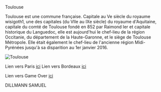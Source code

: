 Toulouse

Toulouse est une commune française. Capitale au Ve siècle du royaume wisigoth1, une des capitales (du VIIe au IXe siècle) du royaume d'Aquitaine, capitale du comté de Toulouse fondé en 852 par Raimond Ier et capitale historique du Languedoc, elle est aujourd'hui le chef-lieu de la région Occitanie, du département de la Haute-Garonne, et le siège de Toulouse Métropole. Elle était également le chef-lieu de l'ancienne région Midi-Pyrénées jusqu'à sa disparition au 1er janvier 2016.

![Toulouse](https://www.toulouse-tourisme.com/sites/www.toulouse-tourisme.com/files/styles/incontournable_hp/public/thumbnails/image/incontournables_toulouse.jpg?itok=XoOU1N6U)

Lien vers Paris [ici](/Paris.md)
Lien vers Bordeaux [ici](/Bordeaux.md)

Lien vers Game Over [ici](/game-over.md)

DILLMANN SAMUEL
